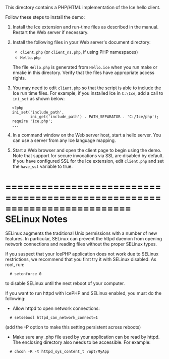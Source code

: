 This directory contains a PHP/HTML implementation of the Ice hello
client.

Follow these steps to install the demo:

1) Install the Ice extension and run-time files as described in the
   manual. Restart the Web server if necessary.

2) Install the following files in your Web server's document
   directory:

   * `client.php` (or `client_ns.php`, if using PHP namespaces)
   * `Hello.php`

   The file `Hello.php` is generated from `Hello.ice` when you run make or
   nmake in this directory. Verify that the files have appropriate access
   rights.

3) You may need to edit `client.php` so that the script is able to
   include the Ice run time files. For example, if you installed Ice
   in `C:\Ice`, add a call to `ini_set` as shown below:
```
   <?php
   ini_set('include_path',
           ini_get('include_path') . PATH_SEPARATOR . 'C:/Ice/php');
   require 'Ice.php';
   ...
```
4) In a command window on the Web server host, start a hello server.
   You can use a server from any Ice language mapping.

5) Start a Web browser and open the client page to begin using the
   demo. Note that support for secure invocations via SSL are disabled
   by default. If you have configured SSL for the Ice extension, edit
   `client.php` and set the `have_ssl` variable to true.


=========================================================================
SELinux Notes
=========================================================================

SELinux augments the traditional Unix permissions with a number of
new features. In particular, SELinux can prevent the httpd daemon from
opening network connections and reading files without the proper
SELinux types.

If you suspect that your IcePHP application does not work due to
SELinux restrictions, we recommend that you first try it with SELinux
disabled. As root, run:
```
  # setenforce 0
```
to disable SELinux until the next reboot of your computer.

If you want to run httpd with IcePHP and SELinux enabled, you must do
the following:

- Allow httpd to open network connections:
```
  # setsebool httpd_can_network_connect=1
```
  (add the -P option to make this setting persistent across reboots)

- Make sure any .php file used by your application can be read by
  httpd. The enclosing directory also needs to be accessible. For
  example:
```
  # chcon -R -t httpd_sys_content_t /opt/MyApp
```
